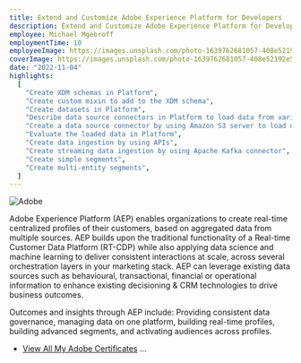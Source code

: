 ```yaml
---
title: Extend and Customize Adobe Experience Platform for Developers
description: Extend and Customize Adobe Experience Platform for Developers is a 1-day instructor-led (classroom or virtual) course, where you will learn to create Experience Data Model (XDM) schemas and datasets in Adobe Experience Platform. You will also learn how to load data into Platform through data source connectors, APIs, and streaming ingestion connectors with hands-on exercises. Additionally, you will learn to create segments and multi-entity segments in Platform.
employee: Michael Mgebroff
employmentTime: 10
employeeImage: https://images.unsplash.com/photo-1639762681057-408e52192e55?ixlib=rb-4.0.3&ixid=MnwxMjA3fDB8MHxwaG90by1wYWdlfHx8fGVufDB8fHx8&auto=format&fit=crop&w=2832&q=80
coverImage: https://images.unsplash.com/photo-1639762681057-408e52192e55?ixlib=rb-4.0.3&ixid=MnwxMjA3fDB8MHxwaG90by1wYWdlfHx8fGVufDB8fHx8&auto=format&fit=crop&w=2832&q=80
date: "2022-11-04"
highlights:
  [
    "Create XDM schemas in Platform",
    "Create custom mixin to add to the XDM schema",
    "Create datasets in Platform",
    "Describe data source connectors in Platform to load data from various Experience Cloud applications and third-party applications",
    "Create a data source connector by using Amazon S3 server to load data into Platform Evaluate the loaded data in Platform",
    "Evaluate the loaded data in Platform",
    "Create data ingestion by using APIs",
    "Create streaming data ingestion by using Apache Kafka connector",
    "Create simple segments",
    "Create multi-entity segments",
  ]
---
```


![Adobe](http://localhost:3000/certifications/aep-development-certificate.PNG "Extend and Customize Adobe Experience Platform for Developers")

Adobe Experience Platform (AEP) enables organizations to create real-time centralized profiles of their customers, based on aggregated data from multiple sources. AEP builds upon the traditional functionality of a Real-time Customer Data Platform (RT-CDP) while also applying data science and machine learning to deliver consistent interactions at scale, across several orchestration layers in your marketing stack. AEP can leverage existing data sources such as behavioural, transactional, financial or operational information to enhance existing decisioning & CRM technologies to drive business outcomes.

Outcomes and insights through AEP include: Providing consistent data governance, managing data on one platform, building real-time profiles, building advanced segments, and activating audiences across profiles.

- [View All My Adobe Certificates](https://www.linkedin.com/in/michael-mgebroff-5725a05/details/featured/) ...
